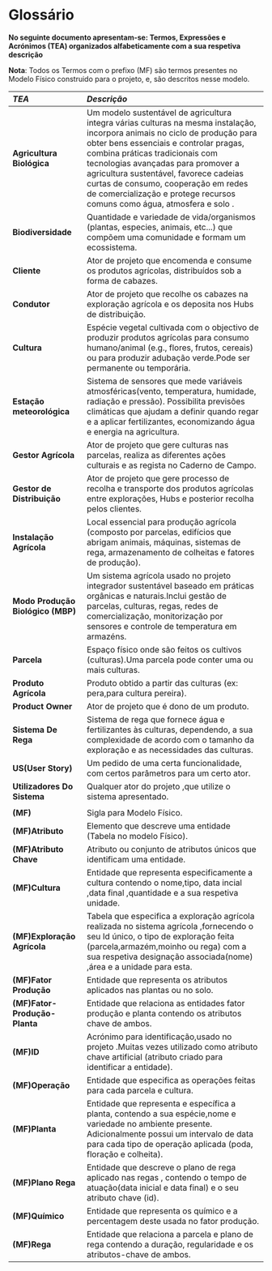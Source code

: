 # Glossário   

**No seguinte documento apresentam-se: 
Termos, Expressões e Acrónimos (TEA) organizados alfabeticamente com a sua respetiva descrição**

**Nota**: Todos os Termos com o prefixo (MF) são termos presentes no Modelo Físico construido para o projeto, e, são descritos nesse modelo.

| **_TEA_**                         | **_Descrição_**                                                                                                                                                                                                                                                                                                                                                                                             |                                       
|:----------------------------------|:------------------------------------------------------------------------------------------------------------------------------------------------------------------------------------------------------------------------------------------------------------------------------------------------------------------------------------------------------------------------------------------------------------|
| **Agricultura Biológica**         | Um modelo sustentável de agricultura integra várias culturas na mesma instalação, incorpora animais no ciclo de produção para obter bens essenciais e controlar pragas, combina práticas tradicionais com tecnologias avançadas para promover a agricultura sustentável, favorece cadeias curtas de consumo, cooperação em redes de comercialização e protege recursos comuns como água, atmosfera e solo . |
| **Biodiversidade**                | Quantidade e variedade de vida/organismos (plantas, especies, animais, etc...) que compõem uma comunidade e formam um ecossistema.                                                                                                                                                                                                                                                                          |
| **Cliente**                       | Ator de projeto que encomenda e consume os produtos agrícolas, distribuídos sob a forma de cabazes.                                                                                                                                                                                                                                                                                                       |
| **Condutor**                      | Ator de projeto que recolhe os cabazes na exploração agrícola e os deposita nos Hubs de distribuição.                                                                                                                                                                                                                                                                                                  |
| **Cultura**                       | Espécie vegetal cultivada com o objectivo de produzir produtos agrícolas para consumo humano/animal (e.g., flores, frutos, cereais) ou para produzir adubação verde.Pode ser permanente ou temporária.                                                                                                                                                                                                 |
| **Estação meteorológica**         | Sistema de sensores que mede variáveis atmosféricas(vento, temperatura, humidade, radiação e pressão). Possibilita previsões climáticas que ajudam a definir quando regar e a aplicar fertilizantes, economizando água e energia na agricultura.                                                                                                                                                            |
| **Gestor Agrícola**               | Ator de projeto que gere culturas nas parcelas, realiza as diferentes ações culturais e as regista no Caderno de Campo.                                                                                                                                                                                                                                                                                     |
| **Gestor de Distribuição**        | Ator de projeto que gere processo de recolha e transporte dos produtos agrícolas entre explorações, Hubs e posterior recolha pelos clientes.                                                                                                                                                                                                                                                             |
| **Instalação Agrícola**           | Local essencial para produção agrícola (composto por parcelas, edifícios que abrigam animais, máquinas, sistemas de rega, armazenamento de colheitas e fatores de produção).                                                                                                                                                                                                                                |
| **Modo Produção Biológico (MBP)** | Um sistema agrícola usado no projeto integrador sustentável baseado em práticas orgânicas e naturais.Inclui gestão de parcelas, culturas, regas, redes de comercialização, monitorização por sensores e controle de temperatura em armazéns.                                                                                                                                                                |
| **Parcela**                       | Espaço físico onde são feitos os cultivos (culturas).Uma parcela pode conter uma ou mais culturas.                                                                                                                                                                                                                                                                                                          |
| **Produto Agrícola**              | Produto obtido a partir das culturas (ex: pera,para cultura pereira).                                                                                                                                                                                                                                                                                                                                       |
| **Product Owner**                 | Ator de projeto que é dono de um produto.                                                                                                                                                                                                                                                                                                                                                                   |
| **Sistema De Rega**               | Sistema de rega que fornece água e fertilizantes às culturas, dependendo, a sua  complexidade de acordo com o tamanho da exploração e as necessidades das culturas.                                                                                                                                                                                                                                         |
| **US(User Story)**                | Um pedido de uma certa funcionalidade, com certos parâmetros para um certo ator.                                                                                                                                                                                                                                                                                                                            |
| **Utilizadores Do Sistema**       | Qualquer ator do projeto ,que utilize o sistema apresentado.                                                                                                                                                                                                                                                                                                                                                |
|                                   |                                                                                                                                                                                                                                                                                                                                                                                                             |
| **(MF)**                          | Sigla para Modelo Físico.                                                                                                                                                                                                                                                                                                                                                                                   |
| **(MF)Atributo**                  | Elemento que descreve uma entidade (Tabela no modelo Físico).                                                                                                                                                                                                                                                                                                                                               |
| **(MF)Atributo Chave**            | Atributo ou conjunto de atributos únicos que identificam uma entidade.                                                                                                                                                                                                                                                                                                                                      |
| **(MF)Cultura**                   | Entidade que representa especificamente  a cultura contendo o nome,tipo, data incial ,data final ,quantidade e a sua respetiva unidade.                                                                                                                                                                                                                                                                     |
| **(MF)Exploração Agrícola**       | Tabela que especifica a exploração agrícola realizada no sistema agrícola ,fornecendo o seu Id único, o tipo de exploração feita (parcela,armazém,moinho ou rega) com a sua respetiva designação associada(nome) ,área e a unidade para esta.                                                                                                                                                               |
| **(MF)Fator Produção**            | Entidade que representa os atributos aplicados nas plantas ou no solo.                                                                                                                                                                                                                                                                                                                                      |
| **(MF)Fator-Produção-Planta**     | Entidade que relaciona as entidades fator produção e planta contendo os atributos chave de ambos.                                                                                                                                                                                                                                                                                                           |
| **(MF)ID**                        | Acrónimo para identificação,usado no projeto .Muitas vezes utilizado como atributo chave artificial (atributo criado para identificar a entidade).                                                                                                                                                                                                                                                          |
| **(MF)Operação**                  | Entidade que especifica as operações feitas para cada parcela e cultura.                                                                                                                                                                                                                                                                                                                                    |
| **(MF)Planta**                    | Entidade que representa e específica a planta, contendo a sua espécie,nome e variedade no ambiente presente. Adicionalmente possui um intervalo de data para cada tipo de operação aplicada (poda, floração e colheita).                                                                                                                                                                                    |
| **(MF)Plano Rega**                | Entidade que descreve o plano de rega aplicado nas regas , contendo o tempo de atuação(data inicial e data final) e o seu atributo chave (id).                                                                                                                                                                                                                                                              |
| **(MF)Químico**                   | Entidade que representa os químico e a percentagem deste usada  no fator produção.                                                                                                                                                                                                                                                                                                                          |
| **(MF)Rega**                      | Entidade que relaciona a parcela e plano de rega contendo a duração, regularidade e os atributos-chave de ambos.                                                                                                                                                                                                                                                                                            |                                                                                                                                                                                                                                                                                                                                                                                                                                                                                                                                                                              |









